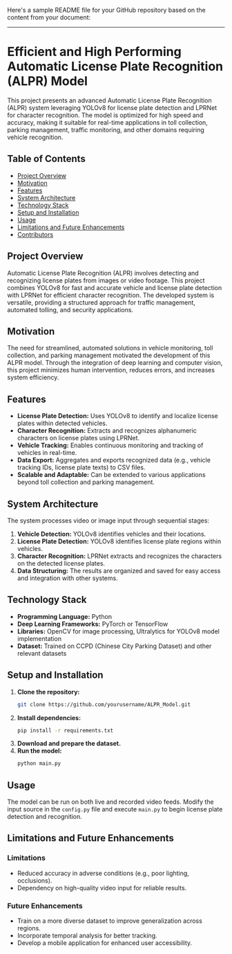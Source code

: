 Here's a sample README file for your GitHub repository based on the content from your document:

---

# Efficient and High Performing Automatic License Plate Recognition (ALPR) Model

This project presents an advanced Automatic License Plate Recognition (ALPR) system leveraging YOLOv8 for license plate detection and LPRNet for character recognition. The model is optimized for high speed and accuracy, making it suitable for real-time applications in toll collection, parking management, traffic monitoring, and other domains requiring vehicle recognition.

## Table of Contents
- [Project Overview](#project-overview)
- [Motivation](#motivation)
- [Features](#features)
- [System Architecture](#system-architecture)
- [Technology Stack](#technology-stack)
- [Setup and Installation](#setup-and-installation)
- [Usage](#usage)
- [Limitations and Future Enhancements](#limitations-and-future-enhancements)
- [Contributors](#contributors)

## Project Overview
Automatic License Plate Recognition (ALPR) involves detecting and recognizing license plates from images or video footage. This project combines YOLOv8 for fast and accurate vehicle and license plate detection with LPRNet for efficient character recognition. The developed system is versatile, providing a structured approach for traffic management, automated tolling, and security applications.

## Motivation
The need for streamlined, automated solutions in vehicle monitoring, toll collection, and parking management motivated the development of this ALPR model. Through the integration of deep learning and computer vision, this project minimizes human intervention, reduces errors, and increases system efficiency.

## Features
- **License Plate Detection:** Uses YOLOv8 to identify and localize license plates within detected vehicles.
- **Character Recognition:** Extracts and recognizes alphanumeric characters on license plates using LPRNet.
- **Vehicle Tracking:** Enables continuous monitoring and tracking of vehicles in real-time.
- **Data Export:** Aggregates and exports recognized data (e.g., vehicle tracking IDs, license plate texts) to CSV files.
- **Scalable and Adaptable:** Can be extended to various applications beyond toll collection and parking management.

## System Architecture
The system processes video or image input through sequential stages:
1. **Vehicle Detection:** YOLOv8 identifies vehicles and their locations.
2. **License Plate Detection:** YOLOv8 identifies license plate regions within vehicles.
3. **Character Recognition:** LPRNet extracts and recognizes the characters on the detected license plates.
4. **Data Structuring:** The results are organized and saved for easy access and integration with other systems.

## Technology Stack
- **Programming Language:** Python
- **Deep Learning Frameworks:** PyTorch or TensorFlow
- **Libraries:** OpenCV for image processing, Ultralytics for YOLOv8 model implementation
- **Dataset:** Trained on CCPD (Chinese City Parking Dataset) and other relevant datasets

## Setup and Installation
1. **Clone the repository:**
   ```bash
   git clone https://github.com/yourusername/ALPR_Model.git
   ```
2. **Install dependencies:**
   ```bash
   pip install -r requirements.txt
   ```
3. **Download and prepare the dataset.**
4. **Run the model:**
   ```bash
   python main.py
   ```

## Usage
The model can be run on both live and recorded video feeds. Modify the input source in the `config.py` file and execute `main.py` to begin license plate detection and recognition.

## Limitations and Future Enhancements
### Limitations
- Reduced accuracy in adverse conditions (e.g., poor lighting, occlusions).
- Dependency on high-quality video input for reliable results.

### Future Enhancements
- Train on a more diverse dataset to improve generalization across regions.
- Incorporate temporal analysis for better tracking.
- Develop a mobile application for enhanced user accessibility.

